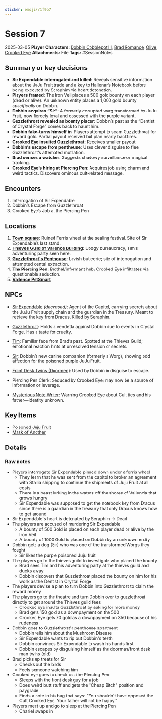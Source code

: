 ```yaml
---
sticker: emoji//1f9b7
---
```


# Session 7

2025-03-05
**Player Characters**:  [Dobbin Cobblepot III](/players/dobbin-cobblepot-iii/dobbin-cobblepot-iii), [Brad Romance](/players/brad-romance/brad-romance), [Olive](players/olive/images/olive.jpeg), [Crooked Eye](/players/crooked-eye/crooked-eye)
**Attachments:** File
**Tags:** #SessionNotes

## Summary or key decisions

* **Sir Expendable interrogated and killed**: Reveals sensitive information about the JuJu Fruit trade and a key to Hallenar’s Notebook before being executed by Seraphim via heart detonation.
* **Players framed**: The Iron Veil places a 500 gold bounty on each player (dead or alive). An unknown entity places a 1,000 gold bounty *specifically* on Dobbin.
* **Dobbin acquires “Sir”**: A formerly corrupted worg transformed by JuJu Fruit, now fiercely loyal and obsessed with the purple variant.
* **Guzzlethroat revealed as bounty placer**: Dobbin’s past as the “Dentist of Crystal Forge” comes back to haunt him.
* **Dobbin fake-turns himself in**: Players attempt to scam Guzzlethroat for reward gold. Partial payout received but plan nearly backfires.
* **Crooked Eye insulted Guzzlethroat**: Receives smaller payout
* **Dobbin’s escape from penthouse**: Uses clever disguise to flee Guzzlethroat’s attempted mutilation.
* **Brad senses a watcher**: Suggests shadowy surveillance or magical tracking.
* **Crooked Eye’s hiring at Piercing Pen**: Acquires job using charm and weird tactics. Discovers ominous cult-related message.

## Encounters

1. Interrogation of Sir Expendable
1. Dobbin’s Escape from Guzzlethroat
1. Crooked Eye’s Job at the Piercing Pen

## Locations

1. **[Town square](/places/kingdom-of-minthar/vallencia/vallencia-town-square/vallencia-town-square)**: Ruined Ferris wheel at the sealing festival. Site of Sir Expendable’s last stand.
1. **[Thieves Guild of Vallence Building](/places/kingdom-of-minthar/vallence/thieves-guild-of-vallence-building/thieves-guild-of-vallence-building)**: Dodgy bureaucracy, Tim’s adventuring party seen here.
1. **[Guzzlethroat's Penthouse](/places/kingdom-of-minthar/vallencia/guzzlethroats-penthouse/guzzlethroats-penthouse)**: Lavish but eerie; site of interrogation and attempted dental extraction.
1. **[The Piercing Pen](/places/kingdom-of-minthar/vallence/the-piercing-pen/the-piercing-pen)**: Brothel/informant hub; Crooked Eye infiltrates via questionable seduction.
1. **[Vallence PetSmart](/places/kingdom-of-minthar/vallence/vallence-petsmart/vallence-petsmart)**

## NPCs

* [Sir Expendable](/npcs/vallencia-npcs/vallencia-core-npcs/sir-expendable/sir-expendable) *(deceased)*: Agent of the Capitol, carrying secrets about the JuJu Fruit supply chain and the guardian in the Treasury. Meant to retrieve the key from Dracus. Killed by Seraphim.
* [Guzzlethroat](/npcs/vallencia-npcs/vallencia-core-npcs/guzzlethroat-the-magnificent/guzzlethroat-the-magnificent): Holds a vendetta against Dobbin due to events in Crystal Forge. Has a taste for cruelty.
* [Tim](/npcs/vallencia-npcs/vallencia-core-npcs/tim/tim): Familiar face from Brad’s past. Spotted at the Thieves Guild; emotional reaction hints at unresolved tension or secrets.
* [Sir](/players/dobbin-cobblepot-iii/sir/sir): Dobbin’s new canine companion (formerly a Worg), showing odd affection for the poisoned purple JuJu Fruit.

* [Front Desk Twins (Doormen)](NPCs/Vallencia%20NPCs/Misc%20Vallencia%20NPCs/Front%20Desk%20Twins%20(Doormen)/Front%20Desk%20Twins%20(Doormen).md): Used by Dobbin in disguise to escape.

* [Piercing Pen Clerk](/npcs/vallence-npcs/misc-vallence-npcs/piercing-pen-clerk/piercing-pen-clerk): Seduced by Crooked Eye; may now be a source of information or leverage.
* [Mysterious Note Writer](/npcs/vallence-npcs/vallence-core-npcs/mysterious-note-writer/mysterious-note-writer): Warning Crooked Eye about Cult ties and his father—identity unknown.

## Key Items

* [Poisoned Juju Fruit](/items/key-items/poisoned-juju-fruit)
* [Mask of Another](/items/armor-and-clothing/mask-of-another)

## Details

### Raw notes

* Players interrogate Sir Expendable pinned down under a ferris wheel
  * They learn that he was sent from the capitol to broker an agreement with Stallia shipping to continue the shipments of Juju Fruit at all costs
  * There is a beast lurking in the waters off the shores of Vallencia that grows hungry
  * Sir Expendable was supposed to get the notebook key from Dracus since there is a guardian in the treasury that only Dracus knows how to get around
* Sir Expendable's heart is detonated by Seraphim -> Dead
* The players are accused of murdering Sir Expendable
  * A bounty of 500 Gold is placed on each player dead or alive by the Iron Veil
  * A bounty of 1000 Gold is placed on Dobbin by an unknown entity
* Dobbin gets a dog (Sir) who was one of the transformed Worgs they fought
  * Sir likes the purple poisoned Juju fruit
* The players go to the thieves guild to investigate who placed the bounty
  * Brad sees Tim and his adventuring party at the thieves guild and ducks away
  * Dobbin discovers that Guzzlethroat placed the bounty on him for his work as the Dentist in Crystal Forge
* The players devise a plan to turn Dobbin into Guzzlethroat to claim the reward money
* The players go to the theatre and turn Dobbin over to guzzlethroat directly to get around the Thieves guild fees
  * Crooked eye insults Guzzlethroat by asking for more money
  * Brad gets 150 gold as a downpayment on the 500
  * Crooked Eye gets 70 gold as a downpayment on 350 because of his rudeness
* Dobbin goes to Guzzlethroat's penthouse apartment
  * Dobbin tells him about the Mushroom Disease
  * Sir Expendable wants to rip out Dobbin's teeth
  * Dobbin convinces Sir Expendable to wash his hands first
  * Dobbin escapes by disguising himself as the doorman/front desk man twins (old)
* Brad picks up treats for Sir
  * Checks out the birds
  * Feels someone watching him
* Crooked eye goes to check out the Piercing Pen
  * Sleeps with the front desk guy for a job
  * Does weird butt stuff and gets the "Cheap Bitch" position and paygrade
  * Finds a note in his bag that says: "You shouldn't have opposed the Cult Crooked Eye. Your father will not be happy."
* Players meet up and go to sleep at the Piercing Pen
  * Chariel swaps in
